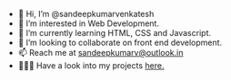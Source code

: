 - 👋 Hi, I’m @sandeepkumarvenkatesh
- 👀 I’m interested in Web Development.
- 🌱 I’m currently learning HTML, CSS and Javascript.
- 💞️ I’m looking to collaborate on front end development.
- 📫 Reach me at sandeepkumarv@outlook.in
- 👨🏼‍💻 Have a look into my projects [here.](https://sandeepkumarvenkatesh.github.io/Web.Development/)

<!---
sandeepkumarvenkatesh/sandeepkumarvenkatesh is a ✨ special ✨ repository because its `README.md` (this file) appears on your GitHub profile.
You can click the Preview link to take a look at your changes.
--->
